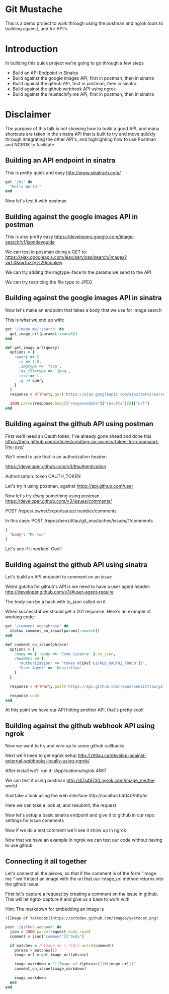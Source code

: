 # Git Mustache
This is a demo project to walk through using the postman and ngrok tools to building against, and for API's

# Introduction

In building this quick project we're going to go through a few steps

* Build an API Endpoint in Sinatra
* Build against the google images API, first in postman, then in sinatra
* Build against the github API, first in postman, then in sinatra
* Build against the github webhook API using ngrok
* Build against the mustachify.me API, first in postman, then in sinatra

# Disclaimer
The purpose of this talk is *not* showing how to build a good API, and many shortcuts are
taken in the sinatra API that is built to try and move quickly through integrating
the other API's, and highlighting how to use Postman and NGROK to facilitate.

## Building an API endpoint in sinatra
This is pretty quick and easy
http://www.sinatrarb.com/

``` ruby
get '/hi' do
  "Hello World!"
end
```

Now let's test it with postman

## Building against the google images API in postman
This is also pretty easy
https://developers.google.com/image-search/v1/jsondevguide

We can test in postman doing a GET to:
https://ajax.googleapis.com/ajax/services/search/images?v=1.0&q=fuzzy%20monkey

We can try adding the imgtype=face to the params we send to the API

We can try restricing the file type to JPEG


## Building against the google images API in sinatra
Now let's make an endpoint that takes a body that we use for image search

This is what we end up with:

``` ruby
get '/image_me/:search' do
  get_image_url(params[:search])
end

def get_image_url(query)
  options = {
    :query => {
      :v => 1.0,
      :imgtype => 'face',
      :as_filetype => 'jpeg',
      :rsz => 1,
      :q => query
    }
  }
  response = HTTParty.get('https://ajax.googleapis.com/ajax/services/search/images', options)

  JSON.parse(response.body)["responseData"]["results"][0]["url"]
end
```


## Building against the github API using postman
First we'll need an Oauth token; I've already gone ahead and done this
https://help.github.com/articles/creating-an-access-token-for-command-line-use/

We'll need to use that in an authorization header:

https://developer.github.com/v3/#authentication

Authorization: token OAUTH_TOKEN

Let's try it using postman, against https://api.github.com/user

Now let's try *doing* something using postman
https://developer.github.com/v3/issues/comments/

POST /repos/:owner/:repo/issues/:number/comments

In this case:
POST /repos/benzittlau/git_mustaches/issues/1/comments

``` json
{
  "body": "Me too"
}
```

Let's see if it worked.  Cool!

## Building against the github API using sinatra
Let's build an API endpoint to comment on an issue

Weird gotcha for github's API is we need to have a user agent header:
http://developer.github.com/v3/#user-agent-require

The body can be a hash with to_json called on it

When successful we should get a 201 response.  Here's an example of working code:

``` ruby
get '/comment_me/:phrase' do
  status comment_on_issue(params[:search])
end

def comment_on_issue(phrase)
  options = {
    :body => { :body => 'From Sinatra' }.to_json,
    :headers => {
      "Authorization" => "token #{ENV['GITHUB_OAUTH2_TOKEN']}",
      "User-Agent" => 'benzittlau'
    }
  }

  response = HTTParty.post('https://api.github.com/repos/benzittlau/git_mustaches/issues/1/comments', options)

  response.code
end
```

At this point we have our API hitting another API, that's pretty cool!

## Building against the github webhook API using ngrok
Now we want to try and wire up to some github callbacks

Next we'll need to get ngrok setup
http://zittlau.ca/develop-against-external-webhooks-locally-using-ngrok/

After install we'll run it:
/Applications/ngrok 4567

We can test it using postman
http://47a49730.ngrok.com/image_me/the world

And take a look using the web interface
http://localhost:4040/http/in

Here we can take a look at, and resubmit, the request

Now let's setup a basic sinatra endpoint and give it to github in our repo settings for issue comments

Now if we do a test comment we'll see it show up in ngrok

Now that we have an example in ngrok we can test our code without having to use github

## Connecting it all together

Let's connect all the pieces, so that if the comment is of the form "image me <string>" we'll inject an image
with the url that our image_url method returns into the github issue

First let's capture a request by creating a comment on the issue in github.  This will let ngrok capture it and
give us a base to work with

Hint: The markdown for embedding an image is
``` gfm
![Image of Yaktocat](https://octodex.github.com/images/yaktocat.png)
```

``` ruby
post '/github_webhook' do
  json = JSON.parse(request.body.read)
  comment = json["comment"]["body"]

  if matches = /^image me (.*)$/i.match(comment)
    phrase = matches[1]
    image_url = get_image_url(phrase)

    image_markdown = "![Image of #{phrase}](#{image_url})"
    comment_on_issue(image_markdown)

    image_markdown
  end
end
```
